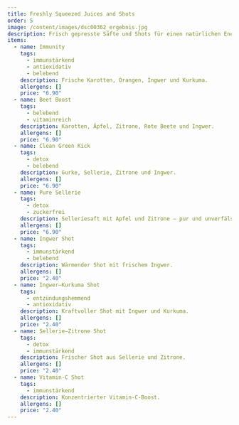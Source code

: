 ```yaml
---
title: Freshly Squeezed Juices and Shots
order: 5
image: /content/images/dsc00362_ergebnis.jpg
description: Frisch gepresste Säfte und Shots für einen natürlichen Energieschub.
items:
  - name: Immunity
    tags:
      - immunstärkend
      - antioxidativ
      - belebend
    description: Frische Karotten, Orangen, Ingwer und Kurkuma.
    allergens: []
    price: "6.90"
  - name: Beet Boost
    tags:
      - belebend
      - vitaminreich
    description: Karotten, Äpfel, Zitrone, Rote Beete und Ingwer.
    allergens: []
    price: "6.90"
  - name: Clean Green Kick
    tags:
      - detox
      - belebend
    description: Gurke, Sellerie, Zitrone und Ingwer.
    allergens: []
    price: "6.90"
  - name: Pure Sellerie
    tags:
      - detox
      - zuckerfrei
    description: Selleriesaft mit Apfel und Zitrone – pur und unverfälscht.
    allergens: []
    price: "6.90"
  - name: Ingwer Shot
    tags:
      - immunstärkend
      - belebend
    description: Wärmender Shot mit frischem Ingwer.
    allergens: []
    price: "2.40"
  - name: Ingwer–Kurkuma Shot
    tags:
      - entzündungshemmend
      - antioxidativ
    description: Kraftvoller Shot mit Ingwer und Kurkuma.
    allergens: []
    price: "2.40"
  - name: Sellerie–Zitrone Shot
    tags:
      - detox
      - immunstärkend
    description: Frischer Shot aus Sellerie und Zitrone.
    allergens: []
    price: "2.40"
  - name: Vitamin-C Shot
    tags:
      - immunstärkend
    description: Konzentrierter Vitamin-C-Boost.
    allergens: []
    price: "2.40"
---
```


